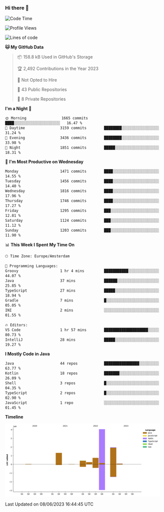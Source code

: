 ### Hi there 👋


<!--START_SECTION:waka-->
![Code Time](http://img.shields.io/badge/Code%20Time-3%2C238%20hrs%2027%20mins-blue)

![Profile Views](http://img.shields.io/badge/Profile%20Views-4-blue)

![Lines of code](https://img.shields.io/badge/From%20Hello%20World%20I%27ve%20Written-8.9%20million%20lines%20of%20code-blue)

**🐱 My GitHub Data** 

> 📦 158.8 kB Used in GitHub's Storage 
 > 
> 🏆 2,492 Contributions in the Year 2023
 > 
> 🚫 Not Opted to Hire
 > 
> 📜 43 Public Repositories 
 > 
> 🔑 8 Private Repositories 
 > 
**I'm a Night 🦉** 

```text
🌞 Morning                1665 commits        ████░░░░░░░░░░░░░░░░░░░░░   16.47 % 
🌆 Daytime                3159 commits        ████████░░░░░░░░░░░░░░░░░   31.24 % 
🌃 Evening                3436 commits        ████████░░░░░░░░░░░░░░░░░   33.98 % 
🌙 Night                  1851 commits        █████░░░░░░░░░░░░░░░░░░░░   18.31 % 
```
📅 **I'm Most Productive on Wednesday** 

```text
Monday                   1471 commits        ████░░░░░░░░░░░░░░░░░░░░░   14.55 % 
Tuesday                  1456 commits        ████░░░░░░░░░░░░░░░░░░░░░   14.40 % 
Wednesday                1816 commits        ████░░░░░░░░░░░░░░░░░░░░░   17.96 % 
Thursday                 1746 commits        ████░░░░░░░░░░░░░░░░░░░░░   17.27 % 
Friday                   1295 commits        ███░░░░░░░░░░░░░░░░░░░░░░   12.81 % 
Saturday                 1124 commits        ███░░░░░░░░░░░░░░░░░░░░░░   11.12 % 
Sunday                   1203 commits        ███░░░░░░░░░░░░░░░░░░░░░░   11.90 % 
```


📊 **This Week I Spent My Time On** 

```text
🕑︎ Time Zone: Europe/Amsterdam

💬 Programming Languages: 
Groovy                   1 hr 4 mins         ███████████░░░░░░░░░░░░░░   44.07 % 
Java                     37 mins             ██████░░░░░░░░░░░░░░░░░░░   25.85 % 
TypeScript               27 mins             █████░░░░░░░░░░░░░░░░░░░░   18.94 % 
Gradle                   7 mins              █░░░░░░░░░░░░░░░░░░░░░░░░   05.05 % 
INI                      2 mins              ░░░░░░░░░░░░░░░░░░░░░░░░░   01.55 % 

🔥 Editors: 
VS Code                  1 hr 57 mins        ████████████████████░░░░░   80.73 % 
IntelliJ                 28 mins             █████░░░░░░░░░░░░░░░░░░░░   19.27 % 
```

**I Mostly Code in Java** 

```text
Java                     44 repos            ████████████████░░░░░░░░░   63.77 % 
Kotlin                   18 repos            ███████░░░░░░░░░░░░░░░░░░   26.09 % 
Shell                    3 repos             █░░░░░░░░░░░░░░░░░░░░░░░░   04.35 % 
TypeScript               2 repos             █░░░░░░░░░░░░░░░░░░░░░░░░   02.90 % 
JavaScript               1 repo              ░░░░░░░░░░░░░░░░░░░░░░░░░   01.45 % 
```



**Timeline**

![Lines of Code chart](https://raw.githubusercontent.com/powercasgamer/powercasgamer/master/assets/bar_graph.png)


 Last Updated on 08/06/2023 16:44:45 UTC
<!--END_SECTION:waka-->
